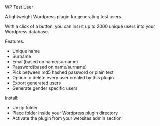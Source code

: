 WP Test User

A lightweight Wordpress plugin for generating test users. 

With a click of a button, you can insert up to 2000 unique users into your Wordpress database.

Features:

- Unique name
- Surname 
- Email(based on name/surname)
- Password(based on name/surname)
- Pick between md5 hashed password or plain text
- Option to delete every user created by this plugin
- Export generated users
- Generate gender specific users

Install:

- Unzip folder
- Place folder inside your Wordpress plugin directory
- Activate the plugin from your websites admin section